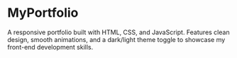 # MyPortfolio
A responsive portfolio built with HTML, CSS, and JavaScript. Features clean design, smooth animations, and a dark/light theme toggle to showcase my front-end development skills.
